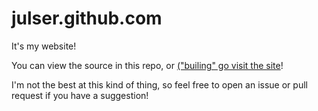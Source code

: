 # julser.github.com 

It's my website!

You can view the source in this repo, or [("builing" go visit the site](https://)!

I'm not the best at this kind of thing, so feel free to open an issue or pull request if you have a suggestion!

